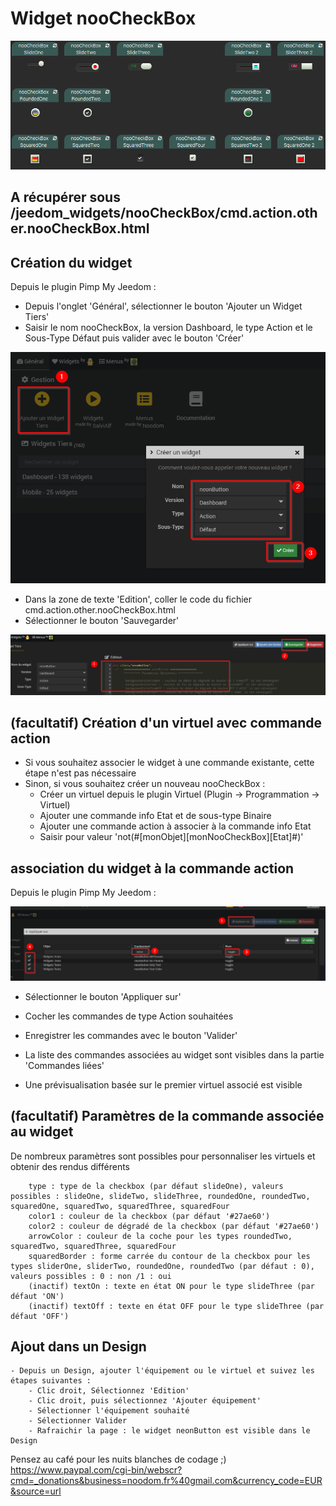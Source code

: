 # Widget nooCheckBox

![](doc/images/nooCheckBoxDemo.gif)

## A récupérer sous /jeedom_widgets/nooCheckBox/cmd.action.other.nooCheckBox.html

## Création du widget

Depuis le plugin Pimp My Jeedom :

- Depuis l'onglet 'Général', sélectionner le bouton 'Ajouter un Widget Tiers'
- Saisir le nom nooCheckBox, la version Dashboard, le type Action et le Sous-Type Défaut puis valider avec le bouton 'Créer'

![](../neonButton/doc/images/pimpWidgetCreation.png)

- Dans la zone de texte 'Edition', coller le code du fichier cmd.action.other.nooCheckBox.html
- Sélectionner le bouton 'Sauvegarder'

![](../neonButton/doc/images/pimpCodeAdd.png)

## (facultatif) Création d'un virtuel avec commande action

- Si vous souhaitez associer le widget à une commande existante, cette étape n'est pas nécessaire
- Sinon, si vous souhaitez créer un nouveau nooCheckBox :
	- Créer un virtuel depuis le plugin Virtuel (Plugin -> Programmation -> Virtuel)
	- Ajouter une commande info Etat et de sous-type Binaire
  - Ajouter une commande action à associer à la commande info Etat
  - Saisir pour valeur 'not(#[monObjet][monNooCheckBox][Etat]#)'

## association du widget à la commande action

Depuis le plugin Pimp My Jeedom :

![](../neonButton/doc/images/commandAssociation.png)

- Sélectionner le bouton 'Appliquer sur'
- Cocher les commandes de type Action souhaitées
- Enregistrer les commandes avec le bouton 'Valider'

- La liste des commandes associées au widget sont visibles dans la partie 'Commandes liées'
- Une prévisualisation basée sur le premier virtuel associé est visible

## (facultatif) Paramètres de la commande associée au widget

De nombreux paramètres sont possibles pour personnaliser les virtuels et obtenir des rendus différents

		type : type de la checkbox (par défaut slideOne), valeurs possibles : slideOne, slideTwo, slideThree, roundedOne, roundedTwo, squaredOne, squaredTwo, squaredThree, squaredFour
		color1 : couleur de la checkbox (par défaut '#27ae60')
		color2 : couleur de dégradé de la checkbox (par défaut '#27ae60')
		arrowColor : couleur de la coche pour les types roundedTwo, squaredTwo, squaredThree, squaredFour
		squaredBorder : forme carrée du contour de la checkbox pour les types sliderOne, sliderTwo, roundedOne, roundedTwo (par défaut : 0), valeurs possibles : 0 : non /1 : oui
		(inactif) textOn : texte en état ON pour le type slideThree (par défaut 'ON')
		(inactif) textOff : texte en état OFF pour le type slideThree (par défaut 'OFF')

## Ajout dans un Design

	- Depuis un Design, ajouter l'équipement ou le virtuel et suivez les étapes suivantes :
		- Clic droit, Sélectionnez 'Edition'
		- Clic droit, puis sélectionnez 'Ajouter équipement'
		- Sélectionner l'équipement souhaité
		- Sélectionner Valider
		- Rafraichir la page : le widget neonButton est visible dans le Design

Pensez au café pour les nuits blanches de codage ;) https://www.paypal.com/cgi-bin/webscr?cmd=_donations&business=noodom.fr%40gmail.com&currency_code=EUR&source=url
